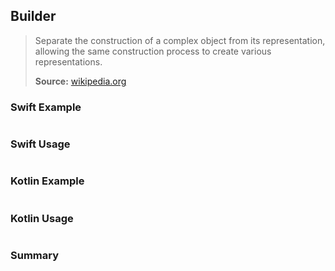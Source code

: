 ## Builder

> Separate the construction of a complex object from its representation, allowing the same construction process to create various representations.
>
>**Source:** [wikipedia.org](https://en.wikipedia.org/wiki/Builder_pattern)

### Swift Example

```swift


````

### Swift Usage

```swift


````

### Kotlin Example

```kotlin


````

### Kotlin Usage

```kotlin


````

### Summary